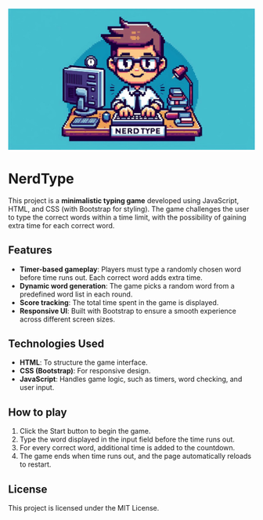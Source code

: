 ![nerdtype](./images/nerdtype.jpeg)

# NerdType

This project is a **minimalistic typing game** developed using JavaScript, HTML, and CSS (with Bootstrap for styling). The game challenges the user to type the correct words within a time limit, with the possibility of gaining extra time for each correct word.

## Features

- **Timer-based gameplay**: Players must type a randomly chosen word before time runs out. Each correct word adds extra time.
- **Dynamic word generation**: The game picks a random word from a predefined word list in each round.
- **Score tracking**: The total time spent in the game is displayed.
- **Responsive UI**: Built with Bootstrap to ensure a smooth experience across different screen sizes.

## Technologies Used

- **HTML**: To structure the game interface.
- **CSS (Bootstrap)**: For responsive design.
- **JavaScript**: Handles game logic, such as timers, word checking, and user input.

## How to play

1. Click the Start button to begin the game.
2. Type the word displayed in the input field before the time runs out.
3. For every correct word, additional time is added to the countdown.
4. The game ends when time runs out, and the page automatically reloads to restart.

## License

This project is licensed under the MIT License.
